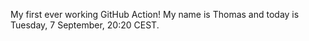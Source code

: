My first ever working GitHub Action!
My name is Thomas and today is Tuesday, 7 September, 20:20 CEST. 
